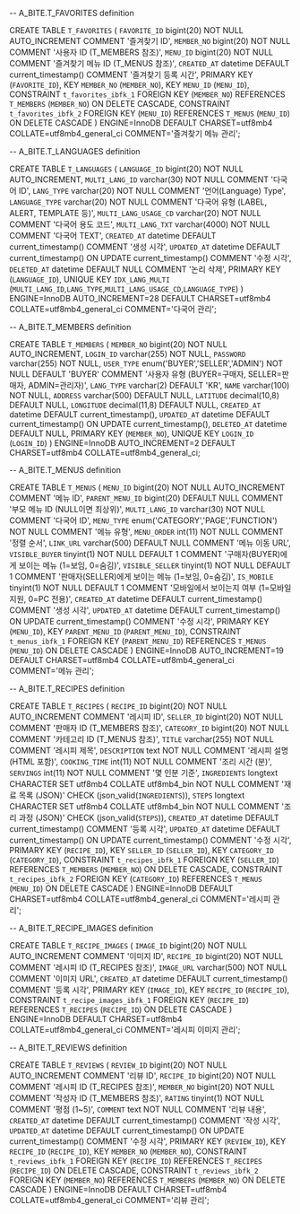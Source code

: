 -- A_BITE.T_FAVORITES definition

CREATE TABLE `T_FAVORITES` (
`FAVORITE_ID` bigint(20) NOT NULL AUTO_INCREMENT COMMENT '즐겨찾기 ID',
`MEMBER_NO` bigint(20) NOT NULL COMMENT '사용자 ID (T_MEMBERS 참조)',
`MENU_ID` bigint(20) NOT NULL COMMENT '즐겨찾기 메뉴 ID (T_MENUS 참조)',
`CREATED_AT` datetime DEFAULT current_timestamp() COMMENT '즐겨찾기 등록 시간',
PRIMARY KEY (`FAVORITE_ID`),
KEY `MEMBER_NO` (`MEMBER_NO`),
KEY `MENU_ID` (`MENU_ID`),
CONSTRAINT `t_favorites_ibfk_1` FOREIGN KEY (`MEMBER_NO`) REFERENCES `T_MEMBERS` (`MEMBER_NO`) ON DELETE CASCADE,
CONSTRAINT `t_favorites_ibfk_2` FOREIGN KEY (`MENU_ID`) REFERENCES `T_MENUS` (`MENU_ID`) ON DELETE CASCADE
) ENGINE=InnoDB DEFAULT CHARSET=utf8mb4 COLLATE=utf8mb4_general_ci COMMENT='즐겨찾기 메뉴 관리';


-- A_BITE.T_LANGUAGES definition

CREATE TABLE `T_LANGUAGES` (
`LANGUAGE_ID` bigint(20) NOT NULL AUTO_INCREMENT,
`MULTI_LANG_ID` varchar(30) NOT NULL COMMENT '다국어 ID',
`LANG_TYPE` varchar(20) NOT NULL COMMENT '언어(Language) Type',
`LANGUAGE_TYPE` varchar(20) NOT NULL COMMENT '다국어 유형 (LABEL, ALERT, TEMPLATE 등)',
`MULTI_LANG_USAGE_CD` varchar(20) NOT NULL COMMENT '다국어 용도 코드',
`MULTI_LANG_TXT` varchar(4000) NOT NULL COMMENT '다국어 TEXT',
`CREATED_AT` datetime DEFAULT current_timestamp() COMMENT '생성 시각',
`UPDATED_AT` datetime DEFAULT current_timestamp() ON UPDATE current_timestamp() COMMENT '수정 시각',
`DELETED_AT` datetime DEFAULT NULL COMMENT '논리 삭제',
PRIMARY KEY (`LANGUAGE_ID`),
UNIQUE KEY `IDX_LANG_MULTI` (`MULTI_LANG_ID`,`LANG_TYPE`,`MULTI_LANG_USAGE_CD`,`LANGUAGE_TYPE`)
) ENGINE=InnoDB AUTO_INCREMENT=28 DEFAULT CHARSET=utf8mb4 COLLATE=utf8mb4_general_ci COMMENT='다국어 관리';

-- A_BITE.T_MEMBERS definition

CREATE TABLE `T_MEMBERS` (
`MEMBER_NO` bigint(20) NOT NULL AUTO_INCREMENT,
`LOGIN_ID` varchar(255) NOT NULL,
`PASSWORD` varchar(255) NOT NULL,
`USER_TYPE` enum('BUYER','SELLER','ADMIN') NOT NULL DEFAULT 'BUYER' COMMENT '사용자 유형 (BUYER=구매자, SELLER=판매자, ADMIN=관리자)',
`LANG_TYPE` varchar(2) DEFAULT 'KR',
`NAME` varchar(100) NOT NULL,
`ADDRESS` varchar(500) DEFAULT NULL,
`LATITUDE` decimal(10,8) DEFAULT NULL,
`LONGITUDE` decimal(11,8) DEFAULT NULL,
`CREATED_AT` datetime DEFAULT current_timestamp(),
`UPDATED_AT` datetime DEFAULT current_timestamp() ON UPDATE current_timestamp(),
`DELETED_AT` datetime DEFAULT NULL,
PRIMARY KEY (`MEMBER_NO`),
UNIQUE KEY `LOGIN_ID` (`LOGIN_ID`)
) ENGINE=InnoDB AUTO_INCREMENT=2 DEFAULT CHARSET=utf8mb4 COLLATE=utf8mb4_general_ci;

-- A_BITE.T_MENUS definition

CREATE TABLE `T_MENUS` (
`MENU_ID` bigint(20) NOT NULL AUTO_INCREMENT COMMENT '메뉴 ID',
`PARENT_MENU_ID` bigint(20) DEFAULT NULL COMMENT '부모 메뉴 ID (NULL이면 최상위)',
`MULTI_LANG_ID` varchar(30) NOT NULL COMMENT '다국어 ID',
`MENU_TYPE` enum('CATEGORY','PAGE','FUNCTION') NOT NULL COMMENT '메뉴 유형',
`MENU_ORDER` int(11) NOT NULL COMMENT '정렬 순서',
`LINK_URL` varchar(500) DEFAULT NULL COMMENT '메뉴 이동 URL',
`VISIBLE_BUYER` tinyint(1) NOT NULL DEFAULT 1 COMMENT '구매자(BUYER)에게 보이는 메뉴 (1=보임, 0=숨김)',
`VISIBLE_SELLER` tinyint(1) NOT NULL DEFAULT 1 COMMENT '판매자(SELLER)에게 보이는 메뉴 (1=보임, 0=숨김)',
`IS_MOBILE` tinyint(1) NOT NULL DEFAULT 1 COMMENT '모바일에서 보이는지 여부 (1=모바일 지원, 0=PC 전용)',
`CREATED_AT` datetime DEFAULT current_timestamp() COMMENT '생성 시각',
`UPDATED_AT` datetime DEFAULT current_timestamp() ON UPDATE current_timestamp() COMMENT '수정 시각',
PRIMARY KEY (`MENU_ID`),
KEY `PARENT_MENU_ID` (`PARENT_MENU_ID`),
CONSTRAINT `t_menus_ibfk_1` FOREIGN KEY (`PARENT_MENU_ID`) REFERENCES `T_MENUS` (`MENU_ID`) ON DELETE CASCADE
) ENGINE=InnoDB AUTO_INCREMENT=19 DEFAULT CHARSET=utf8mb4 COLLATE=utf8mb4_general_ci COMMENT='메뉴 관리';

-- A_BITE.T_RECIPES definition

CREATE TABLE `T_RECIPES` (
`RECIPE_ID` bigint(20) NOT NULL AUTO_INCREMENT COMMENT '레시피 ID',
`SELLER_ID` bigint(20) NOT NULL COMMENT '판매자 ID (T_MEMBERS 참조)',
`CATEGORY_ID` bigint(20) NOT NULL COMMENT '카테고리 ID (T_MENUS 참조)',
`TITLE` varchar(255) NOT NULL COMMENT '레시피 제목',
`DESCRIPTION` text NOT NULL COMMENT '레시피 설명 (HTML 포함)',
`COOKING_TIME` int(11) NOT NULL COMMENT '조리 시간 (분)',
`SERVINGS` int(11) NOT NULL COMMENT '몇 인분 기준',
`INGREDIENTS` longtext CHARACTER SET utf8mb4 COLLATE utf8mb4_bin NOT NULL COMMENT '재료 목록 (JSON)' CHECK (json_valid(`INGREDIENTS`)),
`STEPS` longtext CHARACTER SET utf8mb4 COLLATE utf8mb4_bin NOT NULL COMMENT '조리 과정 (JSON)' CHECK (json_valid(`STEPS`)),
`CREATED_AT` datetime DEFAULT current_timestamp() COMMENT '등록 시각',
`UPDATED_AT` datetime DEFAULT current_timestamp() ON UPDATE current_timestamp() COMMENT '수정 시각',
PRIMARY KEY (`RECIPE_ID`),
KEY `SELLER_ID` (`SELLER_ID`),
KEY `CATEGORY_ID` (`CATEGORY_ID`),
CONSTRAINT `t_recipes_ibfk_1` FOREIGN KEY (`SELLER_ID`) REFERENCES `T_MEMBERS` (`MEMBER_NO`) ON DELETE CASCADE,
CONSTRAINT `t_recipes_ibfk_2` FOREIGN KEY (`CATEGORY_ID`) REFERENCES `T_MENUS` (`MENU_ID`) ON DELETE CASCADE
) ENGINE=InnoDB DEFAULT CHARSET=utf8mb4 COLLATE=utf8mb4_general_ci COMMENT='레시피 관리';

-- A_BITE.T_RECIPE_IMAGES definition

CREATE TABLE `T_RECIPE_IMAGES` (
`IMAGE_ID` bigint(20) NOT NULL AUTO_INCREMENT COMMENT '이미지 ID',
`RECIPE_ID` bigint(20) NOT NULL COMMENT '레시피 ID (T_RECIPES 참조)',
`IMAGE_URL` varchar(500) NOT NULL COMMENT '이미지 URL',
`CREATED_AT` datetime DEFAULT current_timestamp() COMMENT '등록 시각',
PRIMARY KEY (`IMAGE_ID`),
KEY `RECIPE_ID` (`RECIPE_ID`),
CONSTRAINT `t_recipe_images_ibfk_1` FOREIGN KEY (`RECIPE_ID`) REFERENCES `T_RECIPES` (`RECIPE_ID`) ON DELETE CASCADE
) ENGINE=InnoDB DEFAULT CHARSET=utf8mb4 COLLATE=utf8mb4_general_ci COMMENT='레시피 이미지 관리';

-- A_BITE.T_REVIEWS definition

CREATE TABLE `T_REVIEWS` (
`REVIEW_ID` bigint(20) NOT NULL AUTO_INCREMENT COMMENT '리뷰 ID',
`RECIPE_ID` bigint(20) NOT NULL COMMENT '레시피 ID (T_RECIPES 참조)',
`MEMBER_NO` bigint(20) NOT NULL COMMENT '작성자 ID (T_MEMBERS 참조)',
`RATING` tinyint(1) NOT NULL COMMENT '평점 (1~5)',
`COMMENT` text NOT NULL COMMENT '리뷰 내용',
`CREATED_AT` datetime DEFAULT current_timestamp() COMMENT '작성 시각',
`UPDATED_AT` datetime DEFAULT current_timestamp() ON UPDATE current_timestamp() COMMENT '수정 시각',
PRIMARY KEY (`REVIEW_ID`),
KEY `RECIPE_ID` (`RECIPE_ID`),
KEY `MEMBER_NO` (`MEMBER_NO`),
CONSTRAINT `t_reviews_ibfk_1` FOREIGN KEY (`RECIPE_ID`) REFERENCES `T_RECIPES` (`RECIPE_ID`) ON DELETE CASCADE,
CONSTRAINT `t_reviews_ibfk_2` FOREIGN KEY (`MEMBER_NO`) REFERENCES `T_MEMBERS` (`MEMBER_NO`) ON DELETE CASCADE
) ENGINE=InnoDB DEFAULT CHARSET=utf8mb4 COLLATE=utf8mb4_general_ci COMMENT='리뷰 관리';